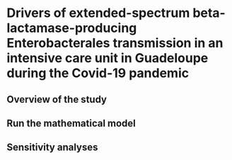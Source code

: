 # Drivers of extended-spectrum beta-lactamase-producing Enterobacterales transmission in an intensive care unit in Guadeloupe during the Covid-19 pandemic

## Overview of the study

## Run the mathematical model

## Sensitivity analyses